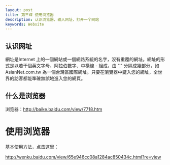```yaml
---
layout: post
title: 第三课 使用浏览器
description: 认识浏览器，输入网址，打开一个网站
keywords: Website
---
```


## 认识网址

網址是Internet 上的一個網站或一個網路系統的名字，沒有重覆的網址。網址的形式是以若干個英文字母、阿拉伯數字、中橫線 - 組成，由 "." 分隔成幾部分，如 AsianNet.com.tw 為一個台灣區國際網址。只要在瀏覽器中鍵入您的網址，全世界的訪客都能準確無誤地進入您的網頁。

## 什么是浏览器

浏览器：<http://baike.baidu.com/view/7718.htm>

# 使用浏览器

基本使用方法，点击这里：

<http://wenku.baidu.com/view/65e946cc08a1284ac850434c.html?re=view>

